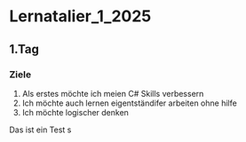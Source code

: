 # Lernatalier_1_2025
## 1.Tag
### Ziele

1. Als erstes möchte ich meien C# Skills verbessern
2. Ich möchte auch lernen eigentständifer arbeiten ohne hilfe
3. Ich möchte logischer denken

Das ist ein Test
s
